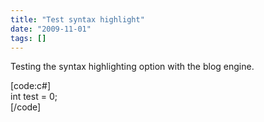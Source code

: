 ```yaml
---
title: "Test syntax highlight"
date: "2009-11-01"
tags: []
---
```


Testing the syntax highlighting option with the blog engine.

[code:c#]  
int test = 0;  
[/code]
